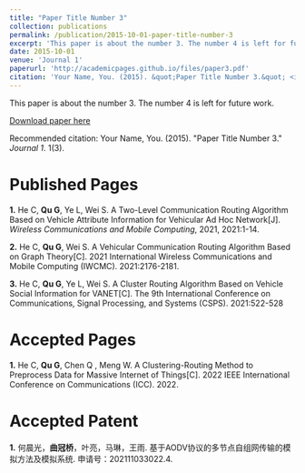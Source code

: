 ```yaml
---
title: "Paper Title Number 3"
collection: publications
permalink: /publication/2015-10-01-paper-title-number-3
excerpt: 'This paper is about the number 3. The number 4 is left for future work.'
date: 2015-10-01
venue: 'Journal 1'
paperurl: 'http://academicpages.github.io/files/paper3.pdf'
citation: 'Your Name, You. (2015). &quot;Paper Title Number 3.&quot; <i>Journal 1</i>. 1(3).'
---
```

This paper is about the number 3. The number 4 is left for future work.

[Download paper here](http://academicpages.github.io/files/paper3.pdf)

Recommended citation: Your Name, You. (2015). "Paper Title Number 3." <i>Journal 1</i>. 1(3).

Published Pages 
===
**1.** He C, **Qu G**, Ye L, Wei S. A Two-Level Communication Routing Algorithm Based on Vehicle Attribute Information for Vehicular Ad Hoc Network[J]. *Wireless Communications and Mobile Computing*, 2021, 2021:1-14.

**2.** He C, **Qu G**, Wei S. A Vehicular Communication Routing Algorithm Based on Graph Theory[C]. 2021 International Wireless Communications and Mobile Computing (IWCMC). 2021:2176-2181.

**3.** He C, **Qu G**, Ye L, Wei S. A Cluster Routing Algorithm Based on Vehicle Social Information for VANET[C]. The 9th International Conference on Communications, Signal Processing, and Systems (CSPS). 2021:522-528

Accepted Pages 
===
**1.** He C, **Qu G**, Chen Q , Meng W. A Clustering-Routing Method to Preprocess Data for Massive Internet of Things[C]. 2022 IEEE International Conference on Communications (ICC). 2022. 


Accepted Patent
===
**1.** 何晨光，**曲冠桥**，叶亮，马琳，王雨. 基于AODV协议的多节点自组网传输的模拟方法及模拟系统. 申请号：202111033022.4.

